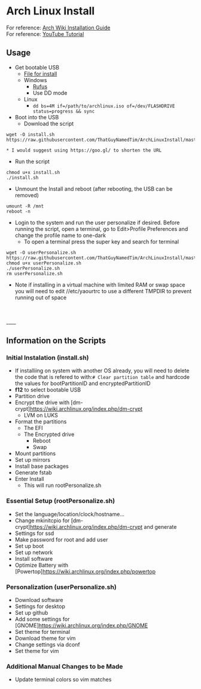 # Arch Linux Install

For reference: <a href="https://wiki.archlinux.org/index.php/installation_guide">Arch Wiki Installation Guide</a>  
For reference: <a href="https://www.youtube.com/watch?v=iF7Y8IH5A3M">YouTube Tutorial</a>
## Usage
* Get bootable USB
  * [File for install](http://mirror.umd.edu/archlinux/iso/2017.11.01/)
  * Windows
      * [Rufus](https://rufus.akeo.ie/)
      * Use DD mode
  * Linux
      * `dd bs=4M if=/path/to/archlinux.iso of=/dev/FLASHDRIVE status=progress && sync`
* Boot into the USB    
  * Download the script
```
wget -O install.sh https://raw.githubusercontent.com/ThatGuyNamedTim/ArchLinuxInstall/master/install.sh
```
    * I would suggest using https://goo.gl/ to shorten the URL
  * Run the script    
```
chmod u+x install.sh
./install.sh
```
* Unmount the Install and reboot (after rebooting, the USB can be removed)
```
umount -R /mnt
reboot -n
```
* Login to the system and run the user personalize if desired. Before running
the script, open a terminal, go to Edit>Profile Preferences and change the
profile name to one-dark
  * To open a terminal press the super key and search for terminal
```
wget -O userPersonalize.sh https://raw.githubusercontent.com/ThatGuyNamedTim/ArchLinuxInstall/master/userPersonalize.sh
chmod u+x userPersonalize.sh
./userPersonalize.sh
rm userPersonalize.sh
```
  * Note if installing in a virtual machine with limited RAM or swap space you will need to edit //etc/yaourtrc to use a different TMPDIR to prevent running out of space
<br />
<br />
____


## Information on the Scripts
### Initial Instalation (install.sh)
* If installiing on system with another OS already, you will need to delete the code that is refered to with:`# Clear partition table` and hardcode the values for bootPartitionID and encryptedPartitionID
* **f12** to select bootable USB
* Partition drive
* Encrypt the drive with [dm-crypt]https://wiki.archlinux.org/index.php/dm-crypt
  * LVM on LUKS
* Format the partitions
    * The EFI   
    * The Encrypted drive
      * Reboot
      * Swap
* Mount partitions
* Set up mirrors
* Install base packages  
* Generate fstab   
* Enter Install
  * This will run rootPersonalize.sh

### Essential Setup (rootPersonalize.sh)
* Set the language/location/clock/hostname...
* Change mkinitcpio for [dm-crypt]https://wiki.archlinux.org/index.php/dm-crypt and generate
* Settings for ssd
* Make password for root and add user
* Set up boot
* Set up network
* Install software
* Optimize Battery with [Powertop]https://wiki.archlinux.org/index.php/powertop

### Personalization (userPersonalize.sh)
* Download software
* Settings for desktop
* Set up github
* Add some settings for [GNOME]https://wiki.archlinux.org/index.php/GNOME
* Set theme for terminal
* Download theme for vim
* Change settings via dconf
* Set theme for vim

### Additional Manual Changes to be Made
* Update terminal colors so vim matches
